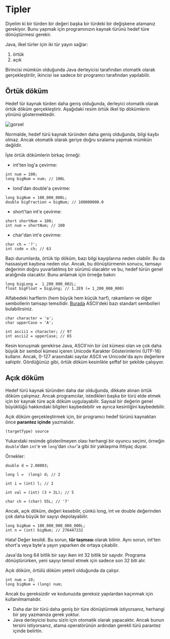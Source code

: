 # Tipler

Diyelim ki bir türden bir değeri başka bir türdeki bir değişkene atamanız gerekiyor. 
Bunu yapmak için programınızın kaynak türünü hedef türe dönüştürmesi gerekir. 

Java, ilkel türler için iki tür yayın sağlar: 
1. örtük
2. açık 

Birincisi mümkün olduğunda Java derleyicisi tarafından otomatik olarak gerçekleştirilir, ikincisi ise sadece bir programcı tarafından yapılabilir.

## Örtük döküm

Hedef tür kaynak türden daha geniş olduğunda, derleyici otomatik olarak örtük döküm gerçekleştirir. 
Aşağıdaki resim örtük ilkel tip dökümlerin yönünü göstermektedir.

![gorsel](https://ucarecdn.com/c00fb67e-ba08-44a2-ad8b-0ffbdfe8d642/)

Normalde, hedef türü kaynak türünden daha geniş olduğunda, bilgi kaybı olmaz. 
Ancak otomatik olarak geriye doğru sıralama yapmak mümkün değildir.

İşte örtük dökümlerin birkaç örneği:

- int'ten log'a çevirme:
```
int num = 100;
long bigNum = num; // 100L
```
- lond'dan double'a çevirme:
```
long bigNum = 100_000_000L;
double bigFraction = bigNum; // 100000000.0
```
- short'tan int'e çevirme:
```
short shortNum = 100;
int num = shortNum; // 100
```
- char'dan int'e çevirme:
```
char ch = '?';
int code = ch; // 63
```
Bazı durumlarda, örtük tip döküm, bazı bilgi kayıplarına neden olabilir. Bu da hassasiyet kaybına neden olur. 
Ancak, bu dönüştürmenin sonucu, tamsayı değerinin doğru yuvarlatılmış bir sürümü olacaktır ve bu, hedef türün genel aralığında olacaktır. 
Bunu anlamak için örneğe bakın:
```
long bigLong =  1_200_000_002L;
float bigFloat = bigLong; // 1.2E9 (= 1_200_000_000)
```
Alfabedeki harflerin (hem büyük hem küçük harf), rakamların ve diğer sembollerin tamsayı temsilidir. [Burada](https://ascii.cl/) ASCII'deki bazı standart 
sembolleri bulabilirsiniz.
```
char character = 'a';
char upperCase = 'A';

int ascii1 = character; // 97
int ascii2 = upperCase; // 65
```
Kesin konuşmak gerekirse Java, ASCII'nin bir üst kümesi olan ve çok daha büyük bir sembol kümesi içeren Unicode Karakter Gösterimlerini (UTF-16) kullanır. 
Ancak, 0-127 arasındaki sayılar ASCII ve Unicode'da aynı değerlere sahiptir.
Gördüğünüz gibi, örtük döküm kesinlikle şeffaf bir şekilde çalışıyor.

## Açık döküm

Hedef türü kaynak türünden daha dar olduğunda, dikkate alınan örtük döküm çalışmaz. 
Ancak programcılar, istedikleri başka bir türü elde etmek için bir kaynak türe açık döküm uygulayabilir. 
Sayısal bir değerin genel büyüklüğü hakkındaki bilgileri kaybedebilir ve ayrıca kesinliğini kaybedebilir.

Açık döküm gerçekleştirmek için, bir programcı hedef türünü kaynaktan önce **parantez içinde** yazmalıdır.
```
(targetType) source
```
Yukarıdaki resimde gösterilmeyen olası herhangi bir oyuncu seçimi, 
örneğin ```double```'dan ```int```'e ve ```long```'dan ```char```'a gibi bir yaklaşıma ihtiyaç duyar.

Örnekler:
```
double d = 2.00003;

long l =  (long) d; // 2

int i = (int) l; // 2 

int val = (int) (3 + 2L); // 5

char ch = (char) 55L; // '7'
```
Ancak, açık döküm, değeri kesebilir, çünkü long, int ve double değerinden çok daha büyük bir sayıyı depolayabilir.
```
long bigNum = 100_000_000_000_000L;
int n = (int) bigNum; // 276447232
```
Hata! Değer kesildi. Bu sorun, **tür taşması** olarak bilinir. Aynı sorun, int'ten short'a veya byte'a yayın yaparken de ortaya çıkabilir. 

Java'da long 64 bitlik bir sayı iken int 32 bitlik bir sayıdır. Programa dönüştürürken, yeni sayıyı temsil etmek için sadece son 32 biti alır. 

Açık döküm, örtülü döküm yeterli olduğunda da çalışır.
```
int num = 10;
long bigNum = (long) num;
```
Ancak bu gereksizdir ve kodunuzda gereksiz yapılardan kaçınmak için kullanılmamalıdır.

- Daha dar bir türü daha geniş bir türe dönüştürmek istiyorsanız, herhangi bir şey yazmanıza gerek yoktur.
- Java derleyicisi bunu sizin için otomatik olarak yapacaktır. Ancak bunun tersini istiyorsanız, atama operatörünün ardından gerekli türü parantez içinde belirtin. 
